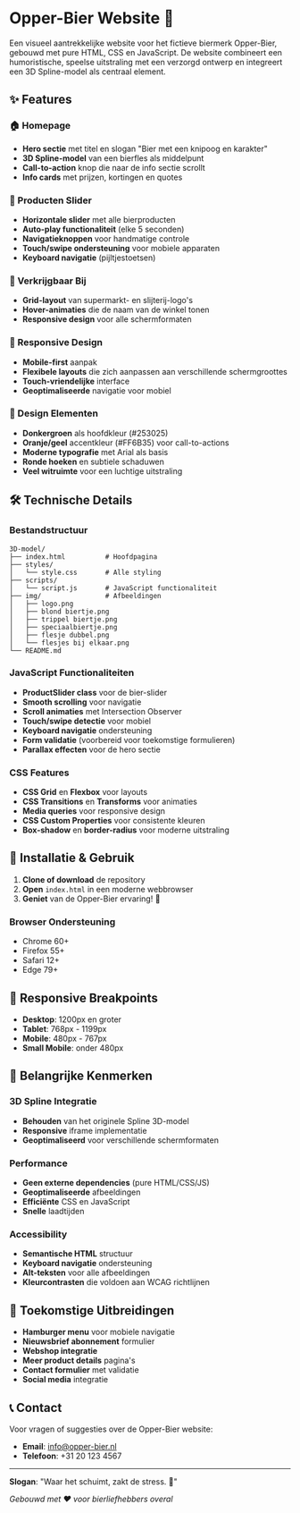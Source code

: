 # Opper-Bier Website 🍻

Een visueel aantrekkelijke website voor het fictieve biermerk Opper-Bier, gebouwd met pure HTML, CSS en JavaScript. De website combineert een humoristische, speelse uitstraling met een verzorgd ontwerp en integreert een 3D Spline-model als centraal element.

## ✨ Features

### 🏠 Homepage
- **Hero sectie** met titel en slogan "Bier met een knipoog en karakter"
- **3D Spline-model** van een bierfles als middelpunt
- **Call-to-action** knop die naar de info sectie scrollt
- **Info cards** met prijzen, kortingen en quotes

### 🍺 Producten Slider
- **Horizontale slider** met alle bierproducten
- **Auto-play functionaliteit** (elke 5 seconden)
- **Navigatieknoppen** voor handmatige controle
- **Touch/swipe ondersteuning** voor mobiele apparaten
- **Keyboard navigatie** (pijltjestoetsen)

### 🛒 Verkrijgbaar Bij
- **Grid-layout** van supermarkt- en slijterij-logo's
- **Hover-animaties** die de naam van de winkel tonen
- **Responsive design** voor alle schermformaten

### 📱 Responsive Design
- **Mobile-first** aanpak
- **Flexibele layouts** die zich aanpassen aan verschillende schermgroottes
- **Touch-vriendelijke** interface
- **Geoptimaliseerde** navigatie voor mobiel

### 🎨 Design Elementen
- **Donkergroen** als hoofdkleur (#253025)
- **Oranje/geel** accentkleur (#FF6B35) voor call-to-actions
- **Moderne typografie** met Arial als basis
- **Ronde hoeken** en subtiele schaduwen
- **Veel witruimte** voor een luchtige uitstraling

## 🛠️ Technische Details

### Bestandstructuur
```
3D-model/
├── index.html          # Hoofdpagina
├── styles/
│   └── style.css       # Alle styling
├── scripts/
│   └── script.js       # JavaScript functionaliteit
├── img/                # Afbeeldingen
│   ├── logo.png
│   ├── blond biertje.png
│   ├── trippel biertje.png
│   ├── speciaalbiertje.png
│   ├── flesje dubbel.png
│   └── flesjes bij elkaar.png
└── README.md
```

### JavaScript Functionaliteiten
- **ProductSlider class** voor de bier-slider
- **Smooth scrolling** voor navigatie
- **Scroll animaties** met Intersection Observer
- **Touch/swipe detectie** voor mobiel
- **Keyboard navigatie** ondersteuning
- **Form validatie** (voorbereid voor toekomstige formulieren)
- **Parallax effecten** voor de hero sectie

### CSS Features
- **CSS Grid** en **Flexbox** voor layouts
- **CSS Transitions** en **Transforms** voor animaties
- **Media queries** voor responsive design
- **CSS Custom Properties** voor consistente kleuren
- **Box-shadow** en **border-radius** voor moderne uitstraling

## 🚀 Installatie & Gebruik

1. **Clone of download** de repository
2. **Open** `index.html` in een moderne webbrowser
3. **Geniet** van de Opper-Bier ervaring! 🍻

### Browser Ondersteuning
- Chrome 60+
- Firefox 55+
- Safari 12+
- Edge 79+

## 📱 Responsive Breakpoints

- **Desktop**: 1200px en groter
- **Tablet**: 768px - 1199px
- **Mobile**: 480px - 767px
- **Small Mobile**: onder 480px

## 🎯 Belangrijke Kenmerken

### 3D Spline Integratie
- **Behouden** van het originele Spline 3D-model
- **Responsive** iframe implementatie
- **Geoptimaliseerd** voor verschillende schermformaten

### Performance
- **Geen externe dependencies** (pure HTML/CSS/JS)
- **Geoptimaliseerde** afbeeldingen
- **Efficiënte** CSS en JavaScript
- **Snelle** laadtijden

### Accessibility
- **Semantische HTML** structuur
- **Keyboard navigatie** ondersteuning
- **Alt-teksten** voor alle afbeeldingen
- **Kleurcontrasten** die voldoen aan WCAG richtlijnen

## 🔧 Toekomstige Uitbreidingen

- **Hamburger menu** voor mobiele navigatie
- **Nieuwsbrief abonnement** formulier
- **Webshop integratie**
- **Meer product details** pagina's
- **Contact formulier** met validatie
- **Social media** integratie

## 📞 Contact

Voor vragen of suggesties over de Opper-Bier website:
- **Email**: info@opper-bier.nl
- **Telefoon**: +31 20 123 4567

---

**Slogan**: "Waar het schuimt, zakt de stress. 🍻"

*Gebouwd met ❤️ voor bierliefhebbers overal*